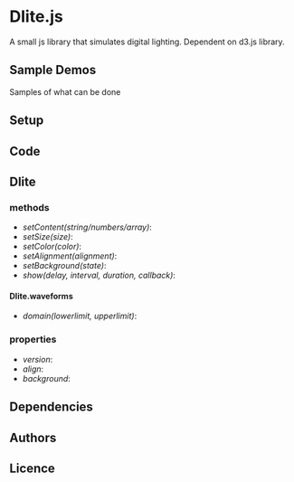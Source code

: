 # Dlite.js

A small js library that simulates digital lighting. Dependent on d3.js library. 

## Sample Demos

Samples of what can be done 

## Setup

## Code

## Dlite

### methods
* _setContent(string/numbers/array)_:
* _setSize(size)_:
* _setColor(color)_:
* _setAlignment(alignment)_:
* _setBackground(state)_:
* _show(delay, interval, duration, callback)_:

#### Dlite.waveforms
* _domain(lowerlimit, upperlimit)_:

### properties
* _version_:
* _align_:
* _background_:

## Dependencies

## Authors

## Licence
